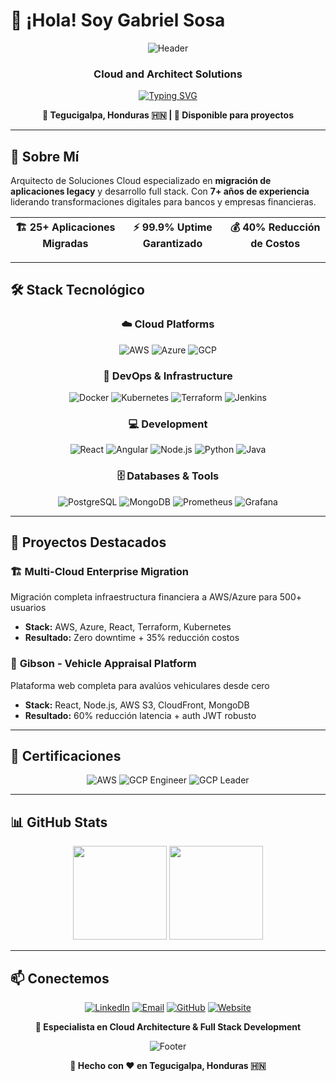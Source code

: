 # 👋 ¡Hola! Soy Gabriel Sosa

<div align="center">

![Header](https://capsule-render.vercel.app/api?type=waving&color=gradient&customColorList=6,11,20&height=200&section=header&text=Cloud%20Engineer&fontSize=60&fontColor=fff&animation=fadeIn&fontAlignY=40)

<h3 align="center">Cloud and Architect Solutions</h3>

[![Typing SVG](https://readme-typing-svg.demolab.com?font=Fira+Code&size=18&duration=3000&pause=1000&color=36BCF7FF&center=true&vCenter=true&width=500&lines=Arquitecto+de+Soluciones+Cloud;7%2B+A%C3%B1os+de+Experiencia;AWS+%7C+Azure+%7C+Kubernetes;Full+Stack+Developer)](https://git.io/typing-svg)

**📍 Tegucigalpa, Honduras 🇭🇳 | 💼 Disponible para proyectos**

</div>

---

## 🚀 Sobre Mí

Arquitecto de Soluciones Cloud especializado en **migración de aplicaciones legacy** y desarrollo full stack. Con **7+ años de experiencia** liderando transformaciones digitales para bancos y empresas financieras.

<div align="center">

| 🏗️ **25+** Aplicaciones Migradas | ⚡ **99.9%** Uptime Garantizado | 💰 **40%** Reducción de Costos |
|:---:|:---:|:---:|

</div>

---

## 🛠️ Stack Tecnológico

<div align="center">

### ☁️ **Cloud Platforms**
![AWS](https://img.shields.io/badge/AWS-FF9900?style=for-the-badge&logo=amazon-aws&logoColor=white)
![Azure](https://img.shields.io/badge/Microsoft_Azure-0089D0?style=for-the-badge&logo=microsoft-azure&logoColor=white)
![GCP](https://img.shields.io/badge/Google_Cloud-4285F4?style=for-the-badge&logo=google-cloud&logoColor=white)

### 🐳 **DevOps & Infrastructure**
![Docker](https://img.shields.io/badge/Docker-2496ED?style=for-the-badge&logo=docker&logoColor=white)
![Kubernetes](https://img.shields.io/badge/Kubernetes-326CE5?style=for-the-badge&logo=kubernetes&logoColor=white)
![Terraform](https://img.shields.io/badge/Terraform-623CE4?style=for-the-badge&logo=terraform&logoColor=white)
![Jenkins](https://img.shields.io/badge/Jenkins-D24939?style=for-the-badge&logo=jenkins&logoColor=white)

### 💻 **Development**
![React](https://img.shields.io/badge/React-61DAFB?style=for-the-badge&logo=react&logoColor=black)
![Angular](https://img.shields.io/badge/Angular-DD0031?style=for-the-badge&logo=angular&logoColor=white)
![Node.js](https://img.shields.io/badge/Node.js-339933?style=for-the-badge&logo=node.js&logoColor=white)
![Python](https://img.shields.io/badge/Python-3776AB?style=for-the-badge&logo=python&logoColor=white)
![Java](https://img.shields.io/badge/Java-ED8B00?style=for-the-badge&logo=openjdk&logoColor=white)

### 🗄️ **Databases & Tools**
![PostgreSQL](https://img.shields.io/badge/PostgreSQL-336791?style=for-the-badge&logo=postgresql&logoColor=white)
![MongoDB](https://img.shields.io/badge/MongoDB-47A248?style=for-the-badge&logo=mongodb&logoColor=white)
![Prometheus](https://img.shields.io/badge/Prometheus-E6522C?style=for-the-badge&logo=prometheus&logoColor=white)
![Grafana](https://img.shields.io/badge/Grafana-F46800?style=for-the-badge&logo=grafana&logoColor=white)

</div>

---

## 🚀 Proyectos Destacados

### 🏗️ **Multi-Cloud Enterprise Migration**
Migración completa infraestructura financiera a AWS/Azure para 500+ usuarios
- **Stack:** AWS, Azure, React, Terraform, Kubernetes
- **Resultado:** Zero downtime + 35% reducción costos

### 🚗 **Gibson - Vehicle Appraisal Platform**
Plataforma web completa para avalúos vehiculares desde cero
- **Stack:** React, Node.js, AWS S3, CloudFront, MongoDB
- **Resultado:** 60% reducción latencia + auth JWT robusto

---

## 🏅 Certificaciones

<div align="center">

![AWS](https://img.shields.io/badge/AWS_Solutions_Architect-FF9900?style=flat-square&logo=amazon-aws&logoColor=white)
![GCP Engineer](https://img.shields.io/badge/GCP_Cloud_Engineer-4285F4?style=flat-square&logo=google-cloud&logoColor=white)
![GCP Leader](https://img.shields.io/badge/GCP_Digital_Leader-4285F4?style=flat-square&logo=google-cloud&logoColor=white)

</div>

---

## 📊 GitHub Stats

<div align="center">

<img height="150em" src="https://github-readme-stats.vercel.app/api?username=gabrielsosa&show_icons=true&theme=tokyonight&include_all_commits=true&count_private=true&border_radius=10"/>
<img height="150em" src="https://github-readme-stats.vercel.app/api/top-langs/?username=gabrielsosa&layout=compact&langs_count=6&theme=tokyonight&border_radius=10"/>

</div>

---

## 📫 Conectemos

<div align="center">

[![LinkedIn](https://img.shields.io/badge/LinkedIn-0077B5?style=for-the-badge&logo=linkedin&logoColor=white)](https://www.linkedin.com/in/gabrielsosar/)
[![Email](https://img.shields.io/badge/Email-D14836?style=for-the-badge&logo=gmail&logoColor=white)](mailto:gabriel@gsosa.dev)
[![GitHub](https://img.shields.io/badge/GitHub-100000?style=for-the-badge&logo=github&logoColor=white)](https://github.com/gabrielsosa)
[![Website](https://img.shields.io/badge/Website-00C7B7?style=for-the-badge&logo=About.me&logoColor=white)](https://gsosa.dev)

**🚀 Especialista en Cloud Architecture & Full Stack Development**

</div>

<div align="center">

![Footer](https://capsule-render.vercel.app/api?type=waving&color=gradient&customColorList=6,11,20&height=100&section=footer)

**💙 Hecho con ❤️ en Tegucigalpa, Honduras 🇭🇳**

</div>
